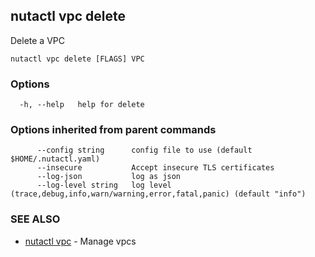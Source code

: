 ## nutactl vpc delete

Delete a VPC

```
nutactl vpc delete [FLAGS] VPC
```

### Options

```
  -h, --help   help for delete
```

### Options inherited from parent commands

```
      --config string      config file to use (default $HOME/.nutactl.yaml)
      --insecure           Accept insecure TLS certificates
      --log-json           log as json
      --log-level string   log level (trace,debug,info,warn/warning,error,fatal,panic) (default "info")
```

### SEE ALSO

* [nutactl vpc](nutactl_vpc.md)	 - Manage vpcs

